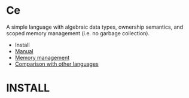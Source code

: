 # Ce

A simple language with algebraic data types, ownership semantics, and scoped
memory management (i.e. no garbage collection).

- Install
- [Manual](manual.md)
- [Memory management](memory.md)
- [Comparison with other languages](other.md)

# INSTALL
